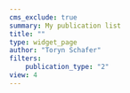 ```yaml
---
cms_exclude: true
summary: My publication list
title: ""
type: widget_page
author: "Toryn Schafer"
filters:
    publication_type: "2"
view: 4
---
```


